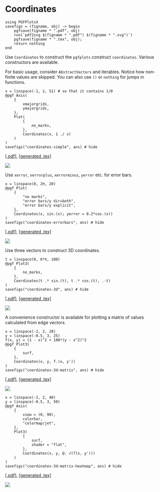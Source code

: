 # Coordinates

```@setup pgf
using PGFPlotsX
savefigs = (figname, obj) -> begin
    pgfsave(figname * ".pdf", obj)
    run(`pdf2svg $(figname * ".pdf") $(figname * ".svg")`)
    pgfsave(figname * ".tex", obj);
    return nothing
end
```

Use `Coordinates` to construct the `pgfplots` construct `coordinates`. Various constructors are available.

For basic usage, consider `AbstractVectors` and iterables. Notice how non-finite values are skipped. You can also use `()` or `nothing` for jumps in functions.

```@example pgf
x = linspace(-1, 1, 51) # so that it contains 1/0
@pgf Axis(
    {
        xmajorgrids,
        ymajorgrids,
    },
    Plot(
        {
            no_marks,
        },
        Coordinates(x, 1 ./ x)
    )
)
savefigs("coordinates-simple", ans) # hide
```

[\[.pdf\]](coordinates-simple.pdf), [\[generated .tex\]](coordinates-simple.tex)

![](coordinates-simple.svg)

Use `xerror`, `xerrorplus`, `xerrorminus`, `yerror` etc. for error bars.

```@example pgf
x = linspace(0, 2π, 20)
@pgf Plot(
    {
        "no marks",
        "error bars/y dir=both",
        "error bars/y explicit",
    },
    Coordinates(x, sin.(x); yerror = 0.2*cos.(x))
)
savefigs("coordinates-errorbars", ans) # hide
```

[\[.pdf\]](coordinates-errorbars.pdf), [\[generated .tex\]](coordinates-errorbars.tex)

![](coordinates-errorbars.svg)

Use three vectors to construct 3D coordinates.

```@example pgf
t = linspace(0, 6*π, 100)
@pgf Plot3(
    {
        no_marks,
    },
    Coordinates(t .* sin.(t), t .* cos.(t), .-t)
)
savefigs("coordinates-3d", ans) # hide
```

[\[.pdf\]](coordinates-3d.pdf), [\[generated .tex\]](coordinates-3d.tex)

![](coordinates-3d.svg)

A convenience constructor is available for plotting a matrix of values calculated from edge vectors.

```@example pgf
x = linspace(-2, 2, 20)
y = linspace(-0.5, 3, 25)
f(x, y) = (1 - x)^2 + 100*(y - x^2)^2
@pgf Plot3(
    {
        surf,
    },
    Coordinates(x, y, f.(x, y'))
)
savefigs("coordinates-3d-matrix", ans) # hide
```

[\[.pdf\]](coordinates-3d-matrix.pdf), [\[generated .tex\]](coordinates-3d-matrix.tex)

![](coordinates-3d-matrix.svg)

```@example pgf
x = linspace(-2, 2, 40)
y = linspace(-0.5, 3, 50)
@pgf Axis(
    {
        view = (0, 90),
        colorbar,
        "colormap/jet",
    },
    Plot3(
        {
            surf,
            shader = "flat",
        },
        Coordinates(x, y, @. √(f(x, y')))
    )
)
savefigs("coordinates-3d-matrix-heatmap", ans) # hide
```

[\[.pdf\]](coordinates-3d-matrix-heatmap.pdf), [\[generated .tex\]](coordinates-3d-matrix-heatmap.tex)

![](coordinates-3d-matrix-heatmap.svg)
